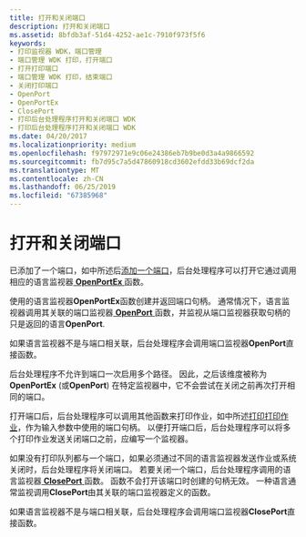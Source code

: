 ```yaml
---
title: 打开和关闭端口
description: 打开和关闭端口
ms.assetid: 8bfdb3af-51d4-4252-ae1c-7910f973f5f6
keywords:
- 打印监视器 WDK，端口管理
- 端口管理 WDK 打印，打开端口
- 打开打印端口
- 端口管理 WDK 打印，结束端口
- 关闭打印端口
- OpenPort
- OpenPortEx
- ClosePort
- 打印后台处理程序打开和关闭端口 WDK
- 打印后台处理程序打开和关闭端口 WDK
ms.date: 04/20/2017
ms.localizationpriority: medium
ms.openlocfilehash: f97972971e9c06e24386eb7b9be0d3a4a9866592
ms.sourcegitcommit: fb7d95c7a5d47860918cd3602efdd33b69dcf2da
ms.translationtype: MT
ms.contentlocale: zh-CN
ms.lasthandoff: 06/25/2019
ms.locfileid: "67385968"
---
```

# <a name="opening-and-closing-a-port"></a>打开和关闭端口





已添加了一个端口，如中所述后[添加一个端口](adding-a-port.md)，后台处理程序可以打开它通过调用相应的语言监视器[ **OpenPortEx** ](https://docs.microsoft.com/previous-versions/ff559596(v=vs.85))函数。

使用的语言监视器**OpenPortEx**函数创建并返回端口句柄。 通常情况下，语言监视器调用其关联的端口监视器[ **OpenPort** ](https://docs.microsoft.com/windows-hardware/drivers/ddi/content/winsplp/nf-winsplp-openport)函数，并监视从端口监视器获取句柄的只是返回的语言**OpenPort**.

如果语言监视器不是与端口相关联，后台处理程序会调用端口监视器**OpenPort**直接函数。

后台处理程序不允许到端口一次启用多个路径。 因此，之后该维度被称为**OpenPortEx** (或**OpenPort**) 在特定监视器中，它不会尝试在关闭之前再次打开相同的端口。

打开端口后，后台处理程序可以调用其他函数来打印作业，如中所述[打印打印作业](printing-a-print-job.md)，作为输入参数中使用的端口句柄。 以便打开端口后，后台处理程序可以将多个打印作业发送关闭端口之前，应编写一个监视器。

如果没有打印队列都与一个端口，如果必须通过不同的语言监视器发送作业或系统关闭时，后台处理程序将关闭端口。 若要关闭一个端口，后台处理程序调用的语言监视器[ **ClosePort** ](https://docs.microsoft.com/windows-hardware/drivers/ddi/content/winsplp/nf-winsplp-closeport)函数。 函数不会打开该端口时创建的句柄无效。 一种语言通常监视调用**ClosePort**由其关联的端口监视器定义的函数。

如果语言监视器不是与端口相关联，后台处理程序会调用端口监视器**ClosePort**直接函数。

 

 




